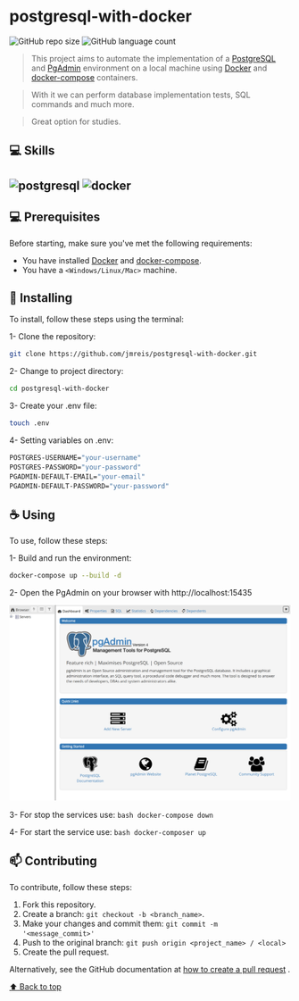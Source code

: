 # postgresql-with-docker

<!---These are examples. See https://shields.io for others or to customize this shield set. You might want to include dependencies, project status and license information here--->

![GitHub repo size](https://img.shields.io/github/repo-size/jmreis/postgresql-with-docker?style=for-the-badge)
![GitHub language count](https://img.shields.io/github/languages/count/jmreis/postgresql-with-docker?style=for-the-badge)
<!--![GitHub forks](https://img.shields.io/github/forks/jmreis/hacker-new-scraper?style=for-the-badge)
![Bitbucket open issues](https://img.shields.io/bitbucket/issues/jmreis/hacker-new-scraper?style=for-the-badge)
![Bitbucket open pull requests](https://img.shields.io/bitbucket/pr-raw/jmreis/hacker-new-scraper?style=for-the-badge)-->


> This project aims to automate the implementation of a [PostgreSQL](https://www.postgresql.org/) and [PgAdmin](https://www.pgadmin.org/) environment on a local machine using [Docker](https://docs.docker.com/) and [docker-compose](https://docs.docker.com/compose/) containers.

> With it we can perform database implementation tests, SQL commands and much more.

> Great option for studies.


## 💻 Skills

![postgresql](https://img.shields.io/badge/PostgreSQL-316192?style=for-the-badge&logo=postgresql&logoColor=white) ![docker](https://camo.githubusercontent.com/63350538fde994bc287ccd4908809301e157980e6564bf78d2c5cec22c0a5914/68747470733a2f2f696d672e736869656c64732e696f2f62616467652f446f636b65722d3243413545303f7374796c653d666f722d7468652d6261646765266c6f676f3d646f636b6572266c6f676f436f6c6f723d7768697465)
---

## 💻 Prerequisites

Before starting, make sure you've met the following requirements:
<!---These are example requirements only. Add, duplicate or remove as needed--->
* You have installed [Docker](https://docs.docker.com/) and [docker-compose](https://docs.docker.com/compose/).
* You have a `<Windows/Linux/Mac>` machine.


## 🚀 Installing 

To install, follow these steps using the terminal:

1- Clone the repository:

```bash
git clone https://github.com/jmreis/postgresql-with-docker.git
```

2- Change to project directory:

```bash
cd postgresql-with-docker
```

3- Create your .env file:

```bash
touch .env
```

4- Setting variables on .env:

```bash
POSTGRES-USERNAME="your-username"
POSTGRES-PASSWORD="your-password"
PGADMIN-DEFAULT-EMAIL="your-email"
PGADMIN-DEFAULT-PASSWORD="your-password"
```


## ☕ Using

To use, follow these steps:

1- Build and run the environment:

```bash
docker-compose up --build -d
```

2- Open the PgAdmin on your browser with http://localhost:15435

![project.gif](img/pgadmin.png)

3- For stop the services use:
    ```bash
    docker-compose down
    ```

4- For start the service use:
    ```bash
    docker-composer up
    ```

## 📫 Contributing
<!---If your README is long or if you have any specific process or steps you want contributors to follow, consider creating a separate CONTRIBUTING.md file--->
To contribute, follow these steps:

1. Fork this repository.
2. Create a branch: `git checkout -b <branch_name>`.
3. Make your changes and commit them: `git commit -m '<message_commit>'`
4. Push to the original branch: `git push origin <project_name> / <local>`
5. Create the pull request.

Alternatively, see the GitHub documentation at [how to create a pull request](https://help.github.com/en/github/collaborating-with-issues-and-pull-requests/creating-a-pull-request ) .


[⬆ Back to top](#postgresql-with-docker)<br>
